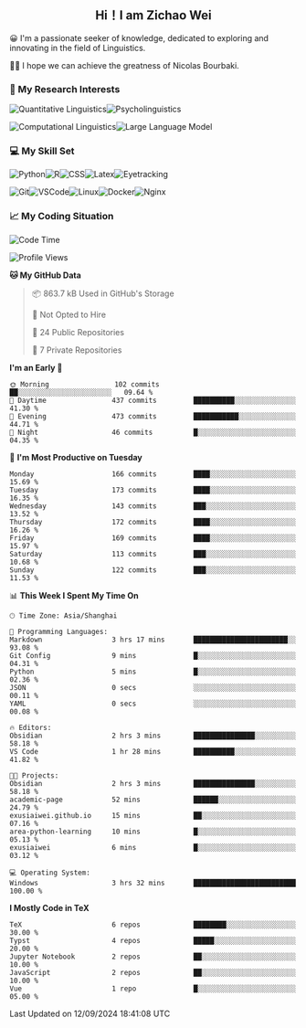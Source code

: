 

## <div align="center">Hi！I am Zichao Wei</div>

😀 I'm a passionate seeker of knowledge, dedicated to exploring and innovating in the field of Linguistics.

🙋‍♂️ I hope we can achieve the greatness of Nicolas Bourbaki.

### 🔬 My Research Interests

![Quantitative Linguistics](https://img.shields.io/badge/Quantitative%20Linguistics-%230072CC.svg?&style=for-the-badge&logo=appveyor&logoColor=white)![Psycholinguistics](https://img.shields.io/badge/Psycholinguistics-%2301a3a1.svg?&style=for-the-badge&logo=AWS%20Amplify&logoColor=white)

![Computational Linguistics](https://img.shields.io/badge/Computational%20Linguistics-%231877F2.svg?&style=for-the-badge&logo=Markdown&logoColor=white)![Large Language Model](https://img.shields.io/badge/Large%20Language%20Model-%23F76300.svg?&style=for-the-badge&logo=Android&logoColor=white)

### 💻 My Skill Set

![Python](https://img.shields.io/badge/Python-%2314354C.svg?style=for-the-badge&logo=python&logoColor=white&color=2AB3E3)![R](https://img.shields.io/badge/-R-276DC3?style=for-the-badge&logo=r&logoColor=white)![CSS](https://img.shields.io/badge/-CSS-1572B6?style=for-the-badge&logo=css3&logoColor=white)![Latex](https://img.shields.io/badge/-Latex-008080?style=for-the-badge&logo=latex&logoColor=white)![Eyetracking](https://img.shields.io/badge/Eyetracking-%230078D6?style=for-the-badge&logo=SearXNG&logoColor=#3050FF)

![Git](https://img.shields.io/badge/-Git-F05032?style=for-the-badge&logo=git&logoColor=white)![VSCode](https://img.shields.io/badge/-VSCode-007ACC?style=for-the-badge&logo=visual-studio-code&logoColor=white)![Linux](https://img.shields.io/badge/-Linux-FCC624?style=for-the-badge&logo=linux&logoColor=black)![Docker](https://img.shields.io/badge/-Docker-2496ED?style=for-the-badge&logo=docker&logoColor=white)![Nginx](https://img.shields.io/badge/-Nginx-009639?style=for-the-badge&logo=nginx&logoColor=white)

### 📈 My Coding Situation

<!--START_SECTION:waka-->
![Code Time](http://img.shields.io/badge/Code%20Time-256%20hrs%2030%20mins-blue)

![Profile Views](http://img.shields.io/badge/Profile%20Views-0-blue)

**🐱 My GitHub Data** 

> 📦 863.7 kB Used in GitHub's Storage 
 > 
> 🚫 Not Opted to Hire
 > 
> 📜 24 Public Repositories 
 > 
> 🔑 7 Private Repositories 
 > 
**I'm an Early 🐤** 

```text
🌞 Morning                102 commits         ██░░░░░░░░░░░░░░░░░░░░░░░   09.64 % 
🌆 Daytime                437 commits         ██████████░░░░░░░░░░░░░░░   41.30 % 
🌃 Evening                473 commits         ███████████░░░░░░░░░░░░░░   44.71 % 
🌙 Night                  46 commits          █░░░░░░░░░░░░░░░░░░░░░░░░   04.35 % 
```
📅 **I'm Most Productive on Tuesday** 

```text
Monday                   166 commits         ████░░░░░░░░░░░░░░░░░░░░░   15.69 % 
Tuesday                  173 commits         ████░░░░░░░░░░░░░░░░░░░░░   16.35 % 
Wednesday                143 commits         ███░░░░░░░░░░░░░░░░░░░░░░   13.52 % 
Thursday                 172 commits         ████░░░░░░░░░░░░░░░░░░░░░   16.26 % 
Friday                   169 commits         ████░░░░░░░░░░░░░░░░░░░░░   15.97 % 
Saturday                 113 commits         ███░░░░░░░░░░░░░░░░░░░░░░   10.68 % 
Sunday                   122 commits         ███░░░░░░░░░░░░░░░░░░░░░░   11.53 % 
```


📊 **This Week I Spent My Time On** 

```text
🕑︎ Time Zone: Asia/Shanghai

💬 Programming Languages: 
Markdown                 3 hrs 17 mins       ███████████████████████░░   93.08 % 
Git Config               9 mins              █░░░░░░░░░░░░░░░░░░░░░░░░   04.31 % 
Python                   5 mins              █░░░░░░░░░░░░░░░░░░░░░░░░   02.36 % 
JSON                     0 secs              ░░░░░░░░░░░░░░░░░░░░░░░░░   00.11 % 
YAML                     0 secs              ░░░░░░░░░░░░░░░░░░░░░░░░░   00.08 % 

🔥 Editors: 
Obsidian                 2 hrs 3 mins        ███████████████░░░░░░░░░░   58.18 % 
VS Code                  1 hr 28 mins        ██████████░░░░░░░░░░░░░░░   41.82 % 

🐱‍💻 Projects: 
Obsidian                 2 hrs 3 mins        ███████████████░░░░░░░░░░   58.18 % 
academic-page            52 mins             ██████░░░░░░░░░░░░░░░░░░░   24.79 % 
exusiaiwei.github.io     15 mins             ██░░░░░░░░░░░░░░░░░░░░░░░   07.16 % 
area-python-learning     10 mins             █░░░░░░░░░░░░░░░░░░░░░░░░   05.13 % 
exusiaiwei               6 mins              █░░░░░░░░░░░░░░░░░░░░░░░░   03.12 % 

💻 Operating System: 
Windows                  3 hrs 32 mins       █████████████████████████   100.00 % 
```

**I Mostly Code in TeX** 

```text
TeX                      6 repos             ████████░░░░░░░░░░░░░░░░░   30.00 % 
Typst                    4 repos             █████░░░░░░░░░░░░░░░░░░░░   20.00 % 
Jupyter Notebook         2 repos             ██░░░░░░░░░░░░░░░░░░░░░░░   10.00 % 
JavaScript               2 repos             ██░░░░░░░░░░░░░░░░░░░░░░░   10.00 % 
Vue                      1 repo              █░░░░░░░░░░░░░░░░░░░░░░░░   05.00 % 
```




 Last Updated on 12/09/2024 18:41:08 UTC
<!--END_SECTION:waka-->
